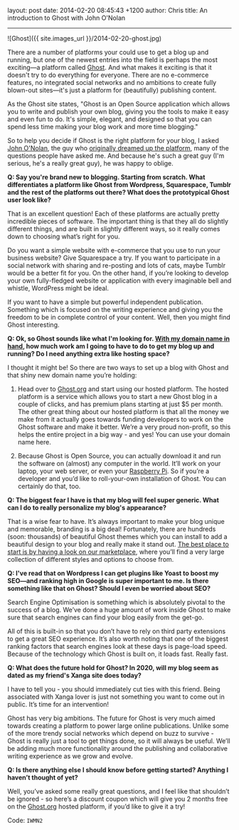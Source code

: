 layout: post
date: 2014-02-20 08:45:43 +1200
author: Chris
title: An introduction to Ghost with John O'Nolan

----

<!-- excerpt -->

![Ghost]({{ site.images_url }}/2014-02-20-ghost.jpg)

There are a number of platforms your could use to get a blog up and running, but one of the newest entries into the field is perhaps the most exciting—a platform called [Ghost](https://ghost.org/). And what makes it exciting is that it doesn't try to do everything for everyone. There are no e-commerce features, no integrated social networks and no ambitions to create fully blown-out sites—it's just a platform for (beautifully) publishing content.

As the Ghost site states, "Ghost is an Open Source application which allows you to write and publish your own blog, giving you the tools to make it easy and even fun to do. It's simple, elegant, and designed so that you can spend less time making your blog work and more time blogging."

So to help you decide if Ghost is the right platform for your blog, I asked [John O'Nolan](https://twitter.com/JohnONolan), the guy who [originally dreamed up the platform](http://john.onolan.org/project-ghost/), many of the questions people have asked me. And because he's such a great guy (I'm serious, he's a really great guy), he was happy to oblige.

<!-- /excerpt -->

**Q: Say you're brand new to blogging. Starting from scratch. What differentiates a platform like Ghost from Wordpress, Squarespace, Tumblr and the rest of the platforms out there? What does the prototypical Ghost user look like?**

That is an excellent question! Each of these platforms are actually pretty incredible pieces of software. The important thing is that they all do slightly different things, and are built in slightly different ways, so it really comes down to choosing what’s right for you.

Do you want a simple website with e-commerce that you use to run your business website? Give Squarespace a try. If you want to participate in a social network with sharing and re-posting and lots of cats, maybe Tumblr would be a better fit for you. On the other hand, if you’re looking to develop your own fully-fledged website or application with every imaginable bell and whistle, WordPress might be ideal.

If you want to have a simple but powerful independent publication. Something which is focused on the writing experience and giving you the freedom to be in complete control of your content. Well, then you might find Ghost interesting.

**Q: Ok, so Ghost sounds like what I'm looking for. [With my domain name in hand](https://iwantmyname.com/services/blog-hosting/ghost-custom-domain), how much work am I going to have to do to get my blog up and running? Do I need anything extra like hosting space?**

I thought it might be! So there are two ways to set up a blog with Ghost and that shiny new domain name you’re holding:

1. Head over to [Ghost.org](https://ghost.org/) and start using our hosted platform. The hosted platform is a service which allows you to start a new Ghost blog in a couple of clicks, and has premium plans starting at just $5 per month. The other great thing about our hosted platform is that all the money we make from it actually goes towards funding developers to work on the Ghost software and make it better. We’re a very proud non-profit, so this helps the entire project in a big way - and yes! You can use your domain name here.

2. Because Ghost is Open Source, you can actually download it and run the software on (almost) any computer in the world. It’ll work on your laptop, your web server, or even your [Raspberry Pi](http://www.raspberrypi.org/). So if you’re a developer and you’d like to roll-your-own installation of Ghost. You can certainly do that, too.

**Q: The biggest fear I have is that my blog will feel super generic. What can I do to really personalize my blog's appearance?**

That is a wise fear to have. It’s always important to make your blog unique and memorable, branding is a big deal! Fortunately, there are hundreds (soon: thousands) of beautiful Ghost themes which you can install to add a beautiful design to your blog and really make it stand out. [The best place to start is by having a look on our marketplace](http://marketplace.ghost.org), where you’ll find a very large collection of different styles and options to choose from.

**Q: I've read that on Wordpress I can get plugins like Yoast to boost my SEO—and ranking high in Google is super important to me. Is there something like that on Ghost? Should I even be worried about SEO?**

Search Engine Optimisation is something which is absolutely pivotal to the success of a blog. We’ve done a huge amount of work inside Ghost to make sure that search engines can find your blog easily from the get-go. 

All of this is built-in so that you don’t have to rely on third party extensions to get a great SEO experience. It’s also worth noting that one of the biggest ranking factors that search engines look at these days is page-load speed. Because of the technology which Ghost is built on, it loads fast. Really fast.

**Q: What does the future hold for Ghost? In 2020, will my blog seem as dated as my friend's Xanga site does today?**

I have to tell you - you should immediately cut ties with this friend. Being associated with Xanga lover is just not something you want to come out in public. It’s time for an intervention!

Ghost has very big ambitions. The future for Ghost is very much aimed towards creating a platform to power large online publications. Unlike some of the more trendy social networks which depend on buzz to survive - Ghost is really just a tool to get things done, so it will always be useful. We’ll be adding much more functionality around the publishing and collaborative writing experience as we grow and evolve.

**Q: Is there anything else I should know before getting started? Anything I haven’t thought of yet?**

Well, you’ve asked some really great questions, and I feel like that shouldn’t be ignored - so here’s a discount coupon which will give you 2 months free on the [Ghost.org](https://ghost.org/) hosted platform, if you’d like to give it a try! 

Code: `IWMN2`